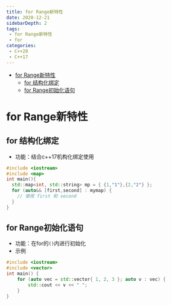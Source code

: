 ```yaml
---
title: for Range新特性
date: 2020-12-21
sidebarDepth: 2
tags:
 - for Range新特性
 - for
categories:
 - C++20
 - C++17
---
```

- [for Range新特性](#for-range新特性)
  - [for 结构化绑定](#for-结构化绑定)
  - [for Range初始化语句](#for-range初始化语句)
# for Range新特性
## for 结构化绑定
- 功能：结合c++17机构化绑定使用
```c++
#include <iostream>
#include <map>
int main(){
  std::map<int, std::string> mp = { {1,"1"},{2,"2"} };
  for (auto&& [first,second] : mymap) {
    // 使用 first 和 second
  }
}

```
## for Range初始化语句
- 功能：在for的`()`内进行初始化
- 示例
```c++
#include <iostream>
#include <vector>
int main() {
	for (auto vec = std::vector{ 1, 2, 3 }; auto v : vec) {
		std::cout << v << " ";
	}
}
```
